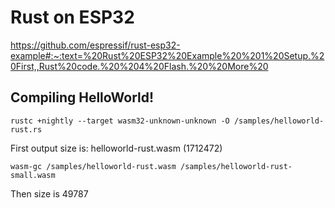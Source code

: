 # Rust on ESP32

https://github.com/espressif/rust-esp32-example#:~:text=%20Rust%20ESP32%20Example%20%201%20Setup.%20First,,Rust%20code.%20%204%20Flash.%20%20More%20


## Compiling HelloWorld!

    rustc +nightly --target wasm32-unknown-unknown -O /samples/helloworld-rust.rs

First output size is: helloworld-rust.wasm (1712472)

    wasm-gc /samples/helloworld-rust.wasm /samples/helloworld-rust-small.wasm

Then size is 49787
